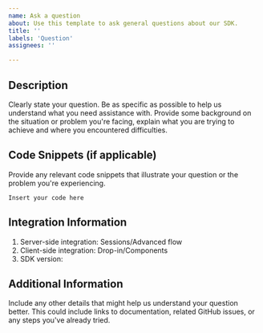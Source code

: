 ```yaml
---
name: Ask a question
about: Use this template to ask general questions about our SDK.
title: ''
labels: 'Question'
assignees: ''

---
```

<!-- 
Pre-Submission Checklist

1. Check previously opened issues and confirm that your question hasn't been asked before
2. Review the integration guide and Github docs to ensure the information you need isn't included
3. Verify that the question specifically relates to the Android SDK

Integration guide: https://docs.adyen.com/online-payments/build-your-integration/?platform=Android
Github docs: https://github.com/Adyen/adyen-android/tree/develop/docs
-->

## Description
Clearly state your question. Be as specific as possible to help us understand what you need assistance with. Provide some background on the situation or problem you're facing, explain what you are trying to achieve and where you encountered difficulties.

## Code Snippets (if applicable)
Provide any relevant code snippets that illustrate your question or the problem you're experiencing.

```
Insert your code here
```

## Integration Information
1. Server-side integration: Sessions/Advanced flow
2. Client-side integration: Drop-in/Components
3. SDK version:

## Additional Information
Include any other details that might help us understand your question better. This could include links to documentation, related GitHub issues, or any steps you've already tried.
